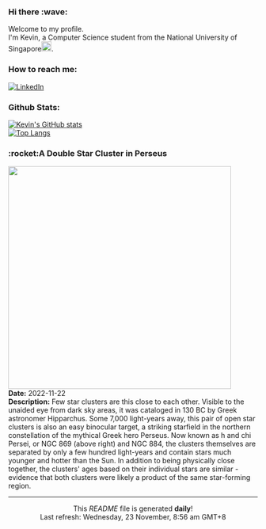 <h3>Hi there :wave:</h3>

Welcome to my profile.   
I'm Kevin, a Computer Science student from the National University of Singapore<img src="https://img.icons8.com/color/96/000000/singapore-circular.png" width="20px"/>.</p>

<h3>How to reach me: </h3>
<a href="https://www.linkedin.com/in/kevin-foong/"><img alt="LinkedIn" src="https://img.shields.io/badge/linkedin-%230077B5.svg?&style=for-the-badge&logo=linkedin&logoColor=white" /></a> 

<h3>Github Stats: </h3> 

[![Kevin's GitHub stats](https://github-readme-stats.vercel.app/api?username=kevin9foong&theme=tokyonight)](https://github.com/anuraghazra/github-readme-stats) <br/>
[![Top Langs](https://github-readme-stats.vercel.app/api/top-langs/?username=kevin9foong&layout=compact&theme=tokyonight)](https://github.com/anuraghazra/github-readme-stats)

<h3>:rocket:A Double Star Cluster in Perseus</h3> 
<img width="450" src="https:&#x2F;&#x2F;apod.nasa.gov&#x2F;apod&#x2F;image&#x2F;2211&#x2F;DoubleCluster_Lease_3756.jpg" /><br/>
<b>Date:</b> 2022-11-22<br/>
<b>Description:</b> Few star clusters are this close to each other.  Visible to the unaided eye from dark sky areas, it was cataloged in 130 BC by Greek astronomer Hipparchus.  Some 7,000 light-years away, this pair of open star clusters is also an easy binocular target, a striking starfield in the northern constellation of the mythical Greek hero Perseus. Now known as h and chi Persei, or NGC 869 (above right) and NGC 884, the clusters themselves are separated by only a few hundred light-years and contain stars much younger and hotter than the Sun.  In addition to being physically close together, the clusters&#39; ages based on their individual stars are similar - evidence that both clusters were likely a product of the same star-forming region.<br/>

------------
<p align="center">This <i>README</i> file is generated <b>daily</b>!</br>
Last refresh: Wednesday, 23 November, 8:56 am GMT+8<br />